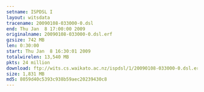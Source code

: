 ```yaml
---
setname: ISPDSL I
layout: witsdata
tracename: 20090108-033000-0.dsl
end: Thu Jan  8 17:00:00 2009
originalname: 20090108-033000-0.dsl.erf
gzsize: 742 MB
len: 0:30:00
start: Thu Jan  8 16:30:01 2009
totalwirelen: 13,540 MB
pkts: 24 million
download: ftp://wits.cs.waikato.ac.nz/ispdsl/1/20090108-033000-0.dsl.erf.gz
size: 1,831 MB
md5: 8059d40c5393c938b59aec20239430c8
---
```

